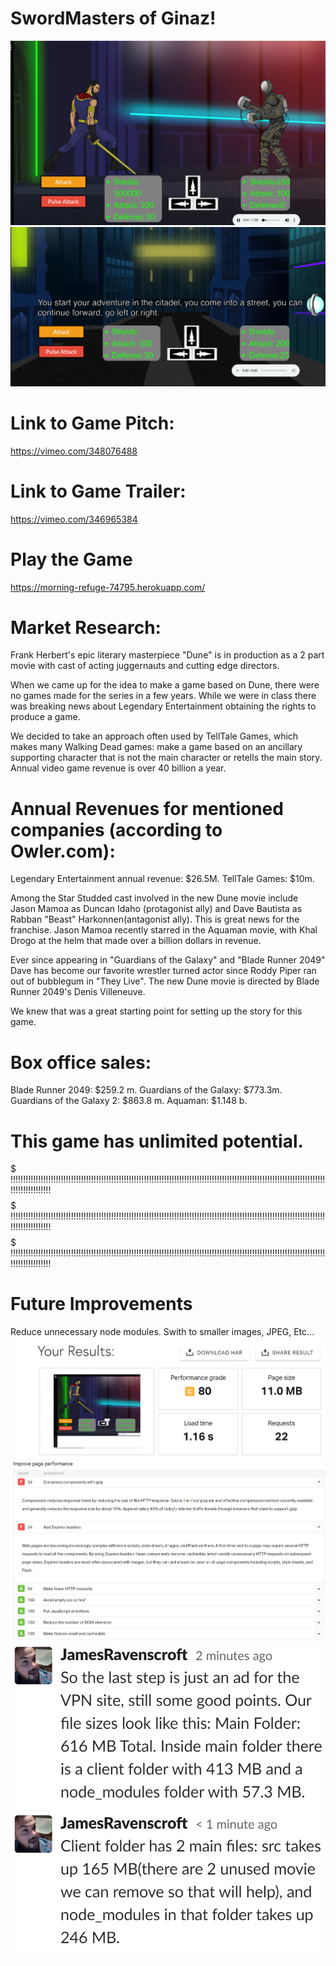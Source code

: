 # SwordMasters of Ginaz!


![Image of mapScreen](client/src/img/foroScre.png "Screen")
![screen2](client/src/img/battleScreen.png "Screen2")





# Link to Game Pitch:
https://vimeo.com/348076488

# Link to Game Trailer:
https://vimeo.com/346965384

# Play the Game
https://morning-refuge-74795.herokuapp.com/

# Market Research:

Frank Herbert's epic literary masterpiece "Dune" is in production as a 2 part movie with cast of acting juggernauts and cutting edge directors.

When we came up for the idea to make a game based on Dune, there were no games made for the series in a few years. While we were in class
there was breaking news about Legendary Entertainment obtaining the rights to produce a game.

We decided to take an approach often used by TellTale Games, which makes many Walking Dead games: make a game based on an ancillary supporting character that is not
the main character or retells the main story.
Annual video game revenue is over 40 billion a year. 

# Annual Revenues for mentioned companies (according to Owler.com):
Legendary Entertainment annual revenue: $26.5M.
TellTale Games: $10m. 

Among the Star Studded cast involved in the new Dune movie include Jason Mamoa as Duncan Idaho (protagonist ally) and Dave Bautista as Rabban "Beast" Harkonnen(antagonist ally). This is great news for the franchise. Jason Mamoa recently starred in the Aquaman movie, with Khal Drogo at the helm that made over a billion dollars in revenue.

Ever since appearing in "Guardians of the Galaxy" and "Blade Runner 2049" Dave has become our favorite wrestler turned actor since Roddy Piper ran out of bubblegum in "They Live". The new Dune movie is directed by Blade Runner 2049's Denis Villeneuve.

We knew that was a great starting point for setting up the story for this game. 

# Box office sales:
Blade Runner 2049: $259.2 m. 
Guardians of the Galaxy: $773.3m.
Guardians of the Galaxy 2: $863.8 m.
Aquaman: $1.148 b.


# This game has unlimited potential.


$$$$$$$$$$$$$$$$$$$$$$$$$$$$$$$$$$$$$$$$$$$$$$$$$$$$$$$$$$$$$$$$$$$$$$$$$$$$$$$$$$$$$$$$$
!!!!!!!!!!!!!!!!!!!!!!!!!!!!!!!!!!!!!!!!!!!!!!!!!!!!!!!!!!!!!!!!!!!!!!!!!!!!!!!!!!!!!!!!!!!!!!!!!!!!!!!!!!!!!!!!!!!!!!!!!!!!!!!!!!!!!!!!!!!!!
$$$$$$$$$$$$$$$$$$$$$$$$$$$$$$$$$$$$$$$$$$$$$$$$$$$$$$$$$$$$$$$$$$$$$$$$$$$$$$$$$$$$$$$$$
!!!!!!!!!!!!!!!!!!!!!!!!!!!!!!!!!!!!!!!!!!!!!!!!!!!!!!!!!!!!!!!!!!!!!!!!!!!!!!!!!!!!!!!!!!!!!!!!!!!!!!!!!!!!!!!!!!!!!!!!!!!!!!!!!!!!!!!!!!!!!
$$$$$$$$$$$$$$$$$$$$$$$$$$$$$$$$$$$$$$$$$$$$$$$$$$$$$$$$$$$$$$$$$$$$$$$$$$$$$$$$$$$$$$$$$
!!!!!!!!!!!!!!!!!!!!!!!!!!!!!!!!!!!!!!!!!!!!!!!!!!!!!!!!!!!!!!!!!!!!!!!!!!!!!!!!!!!!!!!!!!!!!!!!!!!!!!!!!!!!!!!!!!!!!!!!!!!!!!!!!!!!!!!!!!!!!
# Future Improvements
Reduce unnecessary node modules.
Swith to smaller images, JPEG, Etc...
![perf6](client/src/img/ginazGame6PerformanceRank20July2019.PNG "July20_Performance6")
![perf1](client/src/img/ginazPerformanceRank20July2019.PNG "July20_Performance1")
![nodeModules](client/src/img/huge_node_modules.PNG "nodeModuleSIze")
